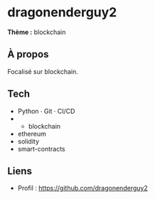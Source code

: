 # dragonenderguy2

**Thème :** blockchain

## À propos
Focalisé sur blockchain.

## Tech
- Python · Git · CI/CD
- - blockchain
- ethereum
- solidity
- smart-contracts

## Liens
- Profil : https://github.com/dragonenderguy2
